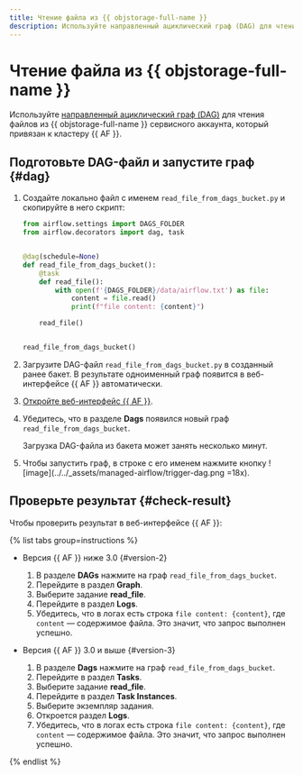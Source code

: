 ```yaml
---
title: Чтение файла из {{ objstorage-full-name }}
description: Используйте направленный ациклический граф (DAG) для чтения файлов из {{ objstorage-full-name }} сервисного аккаунта, который привязан к кластеру {{ AF }}.
---
```


# Чтение файла из {{ objstorage-full-name }}

Используйте [направленный ациклический граф (DAG)](../concepts/index.md#about-the-service) для чтения файлов из {{ objstorage-full-name }} сервисного аккаунта, который привязан к кластеру {{ AF }}.

## Подготовьте DAG-файл и запустите граф {#dag}

1. Создайте локально файл с именем `read_file_from_dags_bucket.py` и скопируйте в него скрипт:

   ```python
   from airflow.settings import DAGS_FOLDER
   from airflow.decorators import dag, task


   @dag(schedule=None)
   def read_file_from_dags_bucket():
       @task
       def read_file():
           with open(f'{DAGS_FOLDER}/data/airflow.txt') as file:
               content = file.read()
               print(f"file content: {content}")

       read_file()


   read_file_from_dags_bucket()
   ```

1. Загрузите DAG-файл `read_file_from_dags_bucket.py` в созданный ранее бакет. В результате одноименный граф появится в веб-интерфейсе {{ AF }} автоматически.
1. [Откройте веб-интерфейс {{ AF }}](af-interfaces.md#web-gui).
1. Убедитесь, что в разделе **Dags** появился новый граф `read_file_from_dags_bucket`.

   Загрузка DAG-файла из бакета может занять несколько минут.

1. Чтобы запустить граф, в строке с его именем нажмите кнопку ![image](../../_assets/managed-airflow/trigger-dag.png =18x).

## Проверьте результат {#check-result}

Чтобы проверить результат в веб-интерфейсе {{ AF }}:

{% list tabs group=instructions %}
   
- Версия {{ AF }} ниже 3.0 {#version-2}

  1. В разделе **DAGs** нажмите на граф `read_file_from_dags_bucket`.
  1. Перейдите в раздел **Graph**.
  1. Выберите задание **read_file**.
  1. Перейдите в раздел **Logs**.
  1. Убедитесь, что в логах есть строка `file content: {content}`, где `content` — содержимое файла. Это значит, что запрос выполнен успешно.

- Версия {{ AF }} 3.0 и выше {#version-3}

  1. В разделе **Dags** нажмите на граф `read_file_from_dags_bucket`.
  1. Перейдите в раздел **Tasks**.
  1. Выберите задание **read_file**.
  1. Перейдите в раздел **Task Instances**.
  1. Выберите экземпляр задания.
  1. Откроется раздел **Logs**.
  1. Убедитесь, что в логах есть строка `file content: {content}`, где `content` — содержимое файла. Это значит, что запрос выполнен успешно.

{% endlist %}
